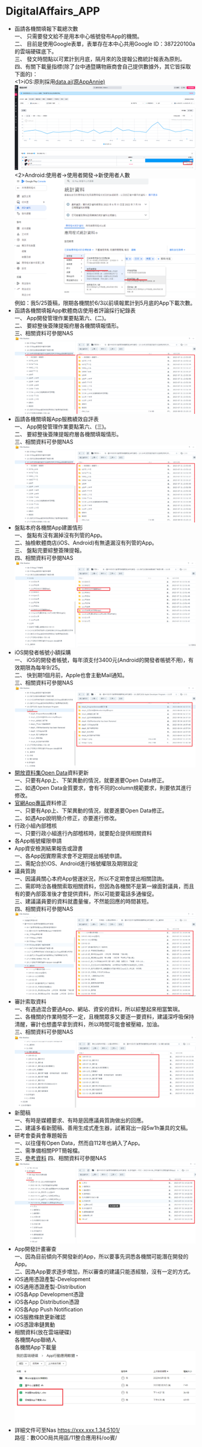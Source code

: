 # DigitalAffairs_APP
- 函請各機關填報下載總次數<br>
  一、 只需要發文給不是用本中心帳號發布App的機關。<br>
  二、 目前是使用Google表單，表單存在本中心共用Google ID：387220100a的雲端硬碟底下。<br>
  三、 發文時間點以可累計到月底，隔月來的及提報公務統計報表為原則。<br>
  四、有關下載量指標(除了台中通暨購物廠商會自己提供數據外，其它皆採取下面的)：<br>
      <1>iOS:原則採用[data.ai(原AppAnnie)](https://www.data.ai/en/)<br>
        ![下載量_AppAnnie](https://github.com/chiehpin0705/DigitalAffairs_APP/blob/main/%E4%B8%8B%E8%BC%89%E9%87%8F_AppAnnie.png)<br>
      <2>Android:使用者->使用者開發->新使用者人數<br>
        ![下載量_Android](https://github.com/chiehpin0705/DigitalAffairs_APP/blob/main/%E4%B8%8B%E8%BC%89%E9%87%8F_Android.png)<br>
例如：我5/25簽稿，限期各機關於6/3以前填報累計到5月底的App下載次數。
- 函請各機關填報App軟體商店使用者評論採行紀錄表<br>
  一、 App開發管理作業要點第六、(二)。<br>
  二、 要綜整後簽陳提報府層各機關填報情形。<br>
  三、相關資料可參閱NAS![使用者評論採行記錄表](https://github.com/chiehpin0705/DigitalAffairs_APP/blob/main/%E4%BD%BF%E7%94%A8%E8%80%85%E8%A9%95%E8%AB%96%E6%8E%A1%E8%A1%8C%E8%A8%98%E9%8C%84%E8%A1%A8.png)
- 函請各機關填報App服務績效自評表<br>
  一、 App開發管理作業要點第六、(三)。<br>
  二、 要綜整後簽陳提報府層各機關填報情形。<br>
  三、相關資料可參閱NAS![使用者評論採行記錄表](https://github.com/chiehpin0705/DigitalAffairs_APP/blob/main/%E4%BD%BF%E7%94%A8%E8%80%85%E8%A9%95%E8%AB%96%E6%8E%A1%E8%A1%8C%E8%A8%98%E9%8C%84%E8%A1%A8.png)
- 盤點本府各機關App建置情形<br>
  一、 盤點有沒有漏掉沒有列管的App。<br>
  二、抽檢軟體商店(iOS、Android)有無遺漏沒有列管的App。<br>
  三、 盤點完要綜整簽陳提報。<br>
  四、相關資料可參閱NAS![盤點App](https://github.com/chiehpin0705/DigitalAffairs_APP/blob/main/%E7%9B%A4%E9%BB%9EApp.png)
- iOS開發者帳號小額採購<br>
一、 iOS的開發者帳號，每年須支付3400元(Android的開發者帳號不用)，有效期限為每年9/25。<br>
二、 快到期1個月前，Apple也會主動Mail通知。 <br>
三、相關資料可參閱NAS![iOS開發者帳號小額採購](https://github.com/chiehpin0705/DigitalAffairs_APP/blob/main/iOS%E9%96%8B%E7%99%BC%E8%80%85%E5%B8%B3%E8%99%9F%E5%B0%8F%E9%A1%8D%E6%8E%A1%E8%B3%BC.png)
- [開放資料集Open Data](https://opendata.taichung.gov.tw/dataset/868f7825-978f-4e09-9578-bb4cf4118f5f)資料更新<br>
一、只要有App上、下架異動的情況，就要進要Open Data修正。<br>
二、如遇Open Data金質要求，會有不同的column規範要求，則要依其進行修改。 <br>
- [官網App專區](https://www.taichung.gov.tw/10179/10242/)資料修正<br>
  一、只要有App上、下架異動的情況，就要進要Open Data修正。<br>
  二、如遇App說明簡介修正，亦要進行修改。<br>
- 行政小組內部稽核<br>
  一、只要行政小組進行內部稽核時，就要配合提供相關資料 <br>
- 各App帳號權限申請
- App資安檢測結果報告或證書<br>
一、各App因實際需求會不定期提出帳號申請。<br>
二、需配合於iOS、Android進行帳號權限及期限設定<br>
- 議員質詢<br>
一、因議員關心本府App營運狀況，所以不定期會提出相關諮詢。<br>
二、需即時洽各機關索取相關資料，但因為各機關不是第一線面對議員，而且有的要內部簽准後才會提供資料，所以可能要電話多通催促。<br>
三、建議議員要的資料就盡量催，不然能回應的時間甚短。<br>
四、相關資料可參閱NAS![議員質詢](https://github.com/chiehpin0705/DigitalAffairs_APP/blob/main/%E8%B3%AA%E8%A9%A2%E6%A2%9D.png)
- 審計索取資料<br>
一、有遇過混合要過App、網站、資安的資料，所以綜整起來相當繁瑣。<br>
二、各機關的作業時間不一定，且機關眾多又要逐一要資料，建議深呼吸保持清醒，審計也想盡早拿到資料，所以時間可能會被壓縮，加油。 <br>
三、相關資料可參閱NAS![審計處抽查](https://github.com/chiehpin0705/DigitalAffairs_APP/blob/main/%E5%AF%A9%E8%A8%88%E8%99%95%E6%8A%BD%E6%9F%A5.png)
- 新聞稿<br>
一、有時是媒體要求、有時是因應議員質詢做出的回應。<br>
二、建議多看新聞稿、善用生成式產生器，試著寫出一段5w1h兼具的文稿。<br>
- 研考會委員會專題報告<br>
一、以往僅有Open Data，然而自112年也納入了App。<br>
二、需準備相關PPT簡報檔。<br>
三、[參考資料](https://github.com/chiehpin0705/DigitalAffairs_APP/blob/main/(%E8%A4%87%E8%A3%BD)%E7%A0%94%E8%80%83%E6%9C%83112%E5%B9%B4%E7%AC%AC2%E6%AC%A1%E5%A7%94%E5%93%A1%E6%9C%83%E6%9C%83%E8%AD%B0-%E6%95%B8%E4%BD%8D%E5%B1%80%E7%B0%A1%E5%A0%B10508v2.pdf)
四、相關資料可參閱NAS![研考會委員會專題報告](https://github.com/chiehpin0705/DigitalAffairs_APP/blob/main/%E7%A0%94%E8%80%83%E6%9C%83%E5%A7%94%E5%93%A1%E6%9C%83%E5%B0%88%E9%A1%8C%E5%A0%B1%E5%91%8A.png)
- App開發計畫審查<br>
一、因為目前傾向不開發新的App，所以要事先洞悉各機關可能潛在開發的App。<br>
二、因為App要求逐步增加，所以審查的建議只能憑經驗，沒有一定的方式。 <br>
- iOS通用憑證產製-Development
- iOS通用憑證產製-Distribution
- iOS各App Development憑證
- iOS各App Distribution憑證
- iOS各App Push Notification
- iOS服務條款更新確認
- iOS憑證串鏈異動
- 相關資料(放在雲端硬碟)<br>
   各機關App聯絡人<br>
   各機關App下載量<br>
   ![雲端硬碟相關資料](https://github.com/chiehpin0705/DigitalAffairs_APP/blob/main/%E5%90%84%E6%A9%9F%E9%97%9CApp%E4%B8%8B%E8%BC%89%E9%87%8F%E8%81%AF%E7%B5%A1%E4%BA%BA.png)
- 詳細文件可至Nas https://xxx.xxx.1.34:5101/<br>
  路徑：數OOO局共用區/11整合應用科/oo賓/
